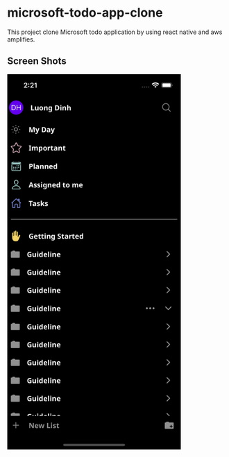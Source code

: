 # microsoft-todo-app-clone
This project clone Microsoft todo application by using react native and aws amplifies. 

## Screen Shots

<img src="./docs/images/home_screen.png" width="400">
